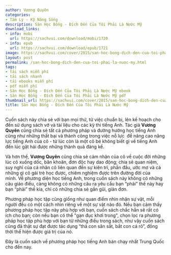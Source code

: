 ```yaml
---
author: Vương Quyên
categories:
- Tâm Lý - Kỹ Năng Sống
description: Săn Học Bổng - Đích Đến Của Tôi Phải Là Nước Mỹ
download_links:
- info: mobi
  url: https://sachvui.com/download/mobi/1720
- info: epub
  url: https://sachvui.com/download/epub/1721
image: https://sachvui.com/cover/2015/san-hoc-bong-dich-den-cua-toi-phai-la-nuoc-my.jpg
layout: post
permalink: /san-hoc-bong-dich-den-cua-toi-phai-la-nuoc-my.html
tags:
- tải sách miễn phí
- tải sách nhanh
- tải ebooks miễn phí
- pdf miễn phí
- Săn Học Bổng - Đích Đến Của Tôi Phải Là Nước Mỹ ebook
- Săn Học Bổng - Đích Đến Của Tôi Phải Là Nước Mỹ pdf
thumbnail_url: https://sachvui.com/cover/2015/san-hoc-bong-dich-den-cua-toi-phai-la-nuoc-my.jpg
title: Săn Học Bổng - Đích Đến Của Tôi Phải Là Nước Mỹ
---
```


 <div class="item-desc text-justify"> <p>Cuốn sách này chia sẻ với bạn mọi thứ, từ việc chuẩn bị, lên kế hoạch cho đến sử dụng sách vở và tài liệu cho các kỳ thi tiếng Anh. Tác giả <strong>Vương Quyên</strong> cũng chia sẻ tất cả phương pháp và đường hướng học tiếng Anh cũng như những thất bại và thành công trong việc nỗ lực  để nâng cao năng lực tiếng Anh của cô - từ lúc còn là một cô bé không biết gì về tiếng Anh đến lúc gặt hái được những thành quả đáng kể.</p><p>Và hơn thế, <strong>Vương Quyên</strong> cũng chia sẻ cảm nhận của cô về cuộc đời những lúc cô xuống dốc, băn khoăn, đơn độc hay dao động; chia sẻ quan niệm, suy nghĩ của cá nhân cô liên quan đến sự kiên trì, phấn đấu, ước mơ và cả những gì cô gái trẻ học được, chiêm nghiệm được trên đường đời của mình. Về phương diện học tiếng Anh, trong cuốn sách này không có những câu giáo điều, càng không có những câu ra yêu cầu bạn “phải” thế này hay bạn “phải” thế kia, chỉ có những chia sẻ gần gũi, giản đơn.</p><p>Phương pháp học tập cũng giống như quan điểm nhìn nhận sự vật, mỗi người đều có một cách nhìn riêng về một sự vật nào đó. Nếu bạn cảm thấy phương pháp học tập này phù hợp với bạn, cuốn sách chắc hẳn sẽ rất có ích cho bạn; còn nếu bạn có thể "gạn đục khơi trong", chọn lọc ra phương pháp học tập phù hợp với bạn từ những điều trong sách, như vậy cuốn sách cũng đã thật sự đạt được tác dụng “thả con săn sắt, bắt con cá rô”, đồng thời thể hiện được giá trị của nó.</p><p>Đây là cuốn sách về phương pháp học tiếng Anh bán chạy nhất Trung Quốc cho đến nay.</p> </div>